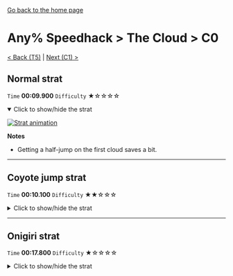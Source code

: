 [Go back to the home page](https://github.com/Doublevil/scbspeedrun)

# Any% Speedhack > The Cloud > C0

[< Back (T5)](https://github.com/Doublevil/scbspeedrun/blob/main/levels/any_sh/T/T5.md) | [Next (C1) >](https://github.com/Doublevil/scbspeedrun/blob/main/levels/any_sh/C/C1.md)

## Normal strat

`Time` **00:09.900** `Difficulty` ★☆☆☆☆
<details open>
  <summary>Click to show/hide the strat</summary>

  [![Strat animation](https://github.com/Doublevil/scbspeedrun/blob/main/media/levels/C/C0_Strat.webp)](https://github.com/Doublevil/scbspeedrun/blob/main/media/levels/C/C0_Strat.mp4?raw=true)

  **Notes**
  - Getting a half-jump on the first cloud saves a bit.
</details>

---
## Coyote jump strat

`Time` **00:10.100** `Difficulty` ★★☆☆☆
<details>
  <summary>Click to show/hide the strat</summary>

  [![Strat animation](https://github.com/Doublevil/scbspeedrun/blob/main/media/levels/C/C0_CloudSkip.webp)](https://github.com/Doublevil/scbspeedrun/blob/main/media/levels/C/C0_CloudSkip.mp4?raw=true)

  **Notes**
  - This is almost as fast as the other strat, but maybe a little bit more risky.
  - To skip the cloud, you have to make sure you're jumping after falling, near the end of your coyote time period.
</details>

---
## Onigiri strat

`Time` **00:17.800** `Difficulty` ★☆☆☆☆
<details>
  <summary>Click to show/hide the strat</summary>

  [![Strat animation](https://github.com/Doublevil/scbspeedrun/blob/main/media/levels/C/C0_Onigiri.webp)](https://github.com/Doublevil/scbspeedrun/blob/main/media/levels/C/C0_Onigiri.mp4?raw=true)

  **Notes**
  - On the onigiri path, cancelling the jumps saves seconds but is definitely risky.
</details>

